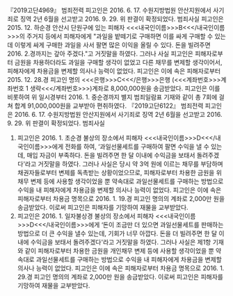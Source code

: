 『2019고단4969』
범죄전력
피고인은 2016. 6. 17. 수원지방법원 안산지원에서 사기죄로 징역 2년 6월을 선고받고 2016. 9. 29. 위 판결이 확정되었다.
범죄사실
피고인은 2015. 12. 하순경 안산시 단원구에 있는 피해자 <<<내국인이름>>>B<<</내국인이름>>>의 주거지 등에서 피해자에게 "과일을 밭떼기로 구매하면 이를 싸게 구매할 수 있는데 이렇게 싸게 구매한 과일을 사서 팔면 많은 이익을 올릴 수 있다. 돈을 빌려주면 2016. 2.경까지는 갚아 주겠다."고 거짓말을 하였다.
그러나 사실 피고인은 피해자로부터 금원을 차용하더라도 과일을 구매할 생각이 없었고 다른 채무를 변제할 생각이어서, 피해자에게 차용금을 변제할 의사나 능력이 없었다. 피고인은 이에 속은 피해자로부터 2015. 12. 28.경 피고인 명의 <<<은행>>>C<<</은행>>>은행 (<<<계좌번호>>>계좌번호 1 생략<<</계좌번호>>>)계좌로 8,000,000원을 송금받았다.
피고인은 이를 비롯하여 위 일시경부터 2016. 1. 중순경까지 별지 범죄일람표 기재와 같이 총 7회에 걸쳐 합계 91,000,000원을 교부받아 편취하였다.
『2019고단6122』
범죄전력
피고인은 2016. 6. 17. 수원지방법원 안산지원에서 사기죄로 징역 2년 6월을 선고받고 2016. 9. 29. 위 판결이 확정되었다.
범죄사실
1. 피고인은 2016. 1. 초순경 불상의 장소에서 피해자 <<<내국인이름>>>D<<</내국인이름>>>에게 전화를 하여, ‘과일선물세트를 구매하여 팔면 수익을 낼 수 있는데, 매입 자금이 부족하다. 돈을 빌려주면 한 달 이내에 수익금을 보태서 돌려주겠다'라고 거짓말을 하였다.
그러나 사실은 당시 약 3억 원에 이르는 채무를 부담하며 채권자들로부터 변제를 독촉받는 상황이었으므로, 피해자로부터 차용한 금원을 위 채무 변제 등에 사용할 생각이었을 뿐 약속대로 과일선물세트를 구매하는 방법으로 수익을 내 피해자에게 차용금을 변제할 의사나 능력이 없었다.
피고인은 이에 속은 피해자로부터 차용금 명목으로 2016. 1. 19.경 피고인 명의의 계좌로 2,000만 원을 송금받았다.
이로써 피고인은 피해자를 기망하여 재물을 교부받았다.
2. 피고인은 2016. 1. 일자불상경 불상의 장소에서 피해자 <<<내국인이름>>>D<<</내국인이름>>>에게 ‘돈이 조금만 더 있으면 과일선물세트를 판매하는 방법으로 더 큰 수익을 낼수 있는데, 기회가 너무 아깝다. 돈을 더 빌려주면 한 달 이내에 수익금을 보태서 돌려주겠다'라고 거짓말을 하였다.
그러나 사실은 제1항 기재와 같이 피해자로부터 차용한 금원을 개인채무 변제 등에 사용할 생각이었을 뿐 약속대로 과일선물세트를 구매하는 방법으로 수익을 내 피해자에게 차용금을 변제할 의사나 능력이 없었다.
피고인은 이에 속은 피해자로부터 차용금 명목으로 2016. 1. 29.경 피고인 명의의 계좌로 2,000만 원을 송금받았다.
이로써 피고인은 피해자를 기망하여 재물을 교부받았다.